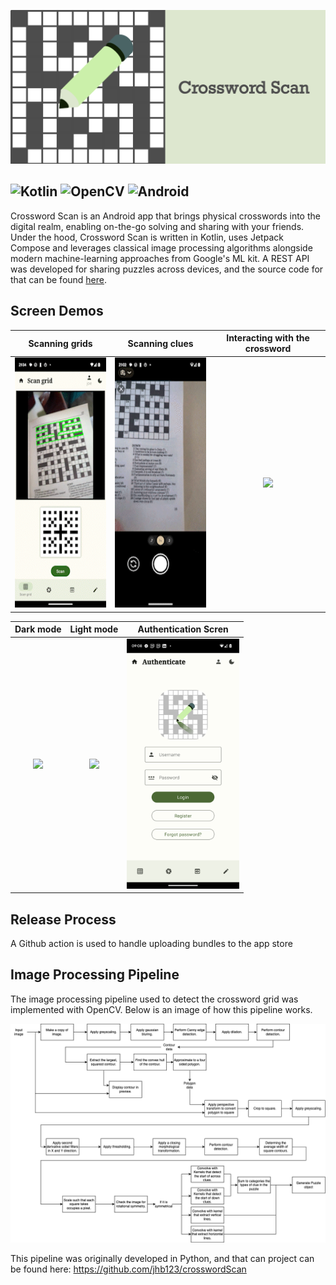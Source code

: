 ![image](./banner.png)

![Kotlin](https://img.shields.io/badge/kotlin-%237F52FF.svg?style=for-the-badge&logo=kotlin&logoColor=white)
![OpenCV](https://img.shields.io/badge/opencv-%23white.svg?style=for-the-badge&logo=opencv&logoColor=white)
![Android](https://img.shields.io/badge/Android-3DDC84?style=for-the-badge&logo=android&logoColor=white)
--
Crossword Scan is an Android app that brings physical crosswords into the digital realm, enabling on-the-go solving and sharing with your friends. Under the hood, Crossword Scan is written in Kotlin, uses Jetpack Compose and leverages classical image processing algorithms alongside modern machine-learning approaches from Google's ML kit. A REST API was developed for sharing puzzles across devices, and the source code for that can be found [here](https://github.com/jhb123/PuzzleServer).
## Screen Demos
 Scanning grids |  Scanning clues | Interacting with the crossword 
 :--: | :--: | :--: 
|<img src="./readme_resources/grid_scanning.gif" height="400"/>|<img src="./readme_resources/scan_clues.gif" height="400"/> |<img src="https://i.imgur.com/S1sVNMM.gif" height="400" />


Dark mode |  Light mode | Authentication Scren
 :--: | :--: | :--: 
<img src="https://i.imgur.com/8jstZzY.png" height="400"/>|<img src="https://i.imgur.com/EmwWxVg.png" height="400"/>|<img src= "./readme_resources/auth_screen.png" height="400" />

## Release Process

A Github action is used to handle uploading bundles to the app store

## Image Processing Pipeline

The image processing pipeline used to detect the crossword grid was implemented with OpenCV. Below is an image of how this pipeline works.

![image](./readme_resources/crossword-pipeline.png)

This pipeline was originally developed in Python, and that can project can be found here: https://github.com/jhb123/crosswordScan

